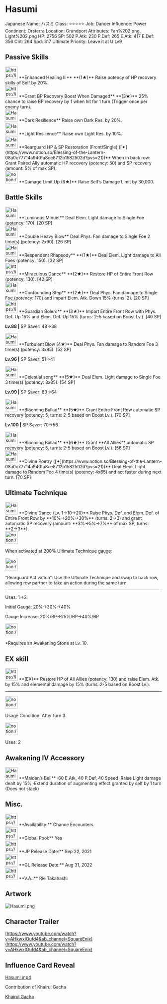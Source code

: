 # Hasumi

Japanese Name: ハスミ
Class: ⭐️⭐️⭐️⭐️⭐️
Job: Dancer
Influence: Power
Continent: Orsterra
Location: Grandport
Attributes: Fan%202.png, Light%202.png
HP: 2756
SP: 502
P.Atk: 230
P.Def: 265
E.Atk: 417
E.Def: 356
Crit: 264
Spd: 317
Ultimate Priority: Leave it at U Lv9

## Passive Skills

<aside>
<img src="https://img.game8.jp/7217335/64466e298c2b6312f3c6f1d07f59f7a0.png/show" alt="https://img.game8.jp/7217335/64466e298c2b6312f3c6f1d07f59f7a0.png/show" width="40px" /> **Enhanced Healing III** **(1★)**
Raise potency of HP recovery skills of Self by 20%.

</aside>

<aside>
<img src="https://img.game8.jp/6982977/c1e30c8fb6d88235f596e4d2a7957559.png/show" alt="https://img.game8.jp/6982977/c1e30c8fb6d88235f596e4d2a7957559.png/show" width="40px" /> **Grant BP Recovery Boost When Damaged** **(3★)**
25% chance to raise BP recovery by 1 when hit for 1 turn (Trigger once per enemy turn).

</aside>

<aside>
<img src="Hasumi%20686065585d3f439aa0a22bf59606b57d/Dark_Resilience.png" alt="Hasumi%20686065585d3f439aa0a22bf59606b57d/Dark_Resilience.png" width="40px" /> **Dark Resilience**
Raise own Dark Res. by 20%.

</aside>

<aside>
<img src="Hasumi%20686065585d3f439aa0a22bf59606b57d/Light_Resilience.png" alt="Hasumi%20686065585d3f439aa0a22bf59606b57d/Light_Resilience.png" width="40px" /> **Light Resilience**
Raise own Light Res. by 10%.

</aside>

<aside>
<img src="Hasumi%20686065585d3f439aa0a22bf59606b57d/HP_Restoration.png" alt="Hasumi%20686065585d3f439aa0a22bf59606b57d/HP_Restoration.png" width="40px" /> **Rearguard HP & SP Restoration (Front/Single) ([✦](https://www.notion.so/Blessing-of-the-Lantern-08a0c77714a940fa8ce8712b1582502d?pvs=21))**
When in back row: Grant Paired Ally automatic HP recovery (potency: 50) and SP recovery (amount: 5% of max SP).

</aside>

<aside>
<img src="notion://custom_emoji/2482af5e-3bb7-4af8-a110-df4150e44521/17debbc6-5396-80a6-933a-007af3a7f551" alt="notion://custom_emoji/2482af5e-3bb7-4af8-a110-df4150e44521/17debbc6-5396-80a6-933a-007af3a7f551" width="40px" /> **Damage Limit Up (6★)**
Raise Self’s Damage Limit by 30,000.

</aside>

## Battle Skills

<aside>
<img src="Hasumi%20686065585d3f439aa0a22bf59606b57d/Light.png" alt="Hasumi%20686065585d3f439aa0a22bf59606b57d/Light.png" width="40px" /> **Luminous Minuet**
Deal Elem. Light damage to Single Foe (potency: 170). [20 SP]

</aside>

<aside>
<img src="Hasumi%20686065585d3f439aa0a22bf59606b57d/Fan.png" alt="Hasumi%20686065585d3f439aa0a22bf59606b57d/Fan.png" width="40px" /> **Double Heavy Blow**
Deal Phys. Fan damage to Single Foe 2 time(s) (potency: 2x90). [26 SP]

</aside>

<aside>
<img src="Hasumi%20686065585d3f439aa0a22bf59606b57d/Light%201.png" alt="Hasumi%20686065585d3f439aa0a22bf59606b57d/Light%201.png" width="40px" /> **Respendent Rhapsody** **(1★)**
Deal Elem. Light damage to All Foes (potency: 150). [32 SP]

</aside>

<aside>
<img src="https://img.game8.jp/6909197/4eaa54be6aac9c9c4a1b006531ef1771.png/show" alt="https://img.game8.jp/6909197/4eaa54be6aac9c9c4a1b006531ef1771.png/show" width="40px" /> **Miraculous Dance** **(2★)**
Restore HP of Entire Front Row (potency: 130). [42 SP]

</aside>

<aside>
<img src="Hasumi%20686065585d3f439aa0a22bf59606b57d/Fan%201.png" alt="Hasumi%20686065585d3f439aa0a22bf59606b57d/Fan%201.png" width="40px" /> **Confounding Step** **(2★)**
Deal Phys. Fan damage to Single Foe (potency: 170) and impart Elem. Atk. Down 15% (turns: 2). [20 SP]

</aside>

<aside>
<img src="https://img.game8.jp/6909195/fb1af3b553f4112d4403e0f7452fd2a2.png/show" alt="https://img.game8.jp/6909195/fb1af3b553f4112d4403e0f7452fd2a2.png/show" width="40px" /> **Guardian Bolero** **(3★)**
Impart Entire Front Row with Phys. Def. Up 15% and Elem. Def. Up 15% (turns: 2-5 based on Boost Lv.). [40 SP]

**Lv.88 |** SP Saver: 48→38

</aside>

<aside>
<img src="Hasumi%20686065585d3f439aa0a22bf59606b57d/Fan%202.png" alt="Hasumi%20686065585d3f439aa0a22bf59606b57d/Fan%202.png" width="40px" /> **Turbulent Blow (4★)**
Deal Phys. Fan damage to Random Foe 3 time(s) (potency: 3x85). [52 SP]

**Lv.96 |** SP Saver: 51→41

</aside>

<aside>
<img src="Hasumi%20686065585d3f439aa0a22bf59606b57d/Light%202.png" alt="Hasumi%20686065585d3f439aa0a22bf59606b57d/Light%202.png" width="40px" /> **Celestial song** **(5★)**
Deal Elem. Light damage to Single Foe 3 time(s) (potency: 3x85). [54 SP]

**Lv.99 |** SP Saver: 80→64

</aside>

<aside>
<img src="Hasumi%20686065585d3f439aa0a22bf59606b57d/SP_Regen.png" alt="Hasumi%20686065585d3f439aa0a22bf59606b57d/SP_Regen.png" width="40px" /> **Blooming Ballad** **(5★)**
Grant Entire Front Row automatic SP recovery (potency: 5, turns: 2-5 based on Boost Lv.). [70 SP]

**Lv.100 |** SP Saver: 70→56

<aside>
<img src="Hasumi%20686065585d3f439aa0a22bf59606b57d/SP_Regen.png" alt="Hasumi%20686065585d3f439aa0a22bf59606b57d/SP_Regen.png" width="40px" /> **Blooming Ballad** **(6★)**
Grant **All Allies** automatic SP recovery (potency: 5, turns: 2-5 based on Boost Lv.). [56 SP]

</aside>

</aside>

<aside>
<img src="Hasumi%20686065585d3f439aa0a22bf59606b57d/Light%202.png" alt="Hasumi%20686065585d3f439aa0a22bf59606b57d/Light%202.png" width="40px" /> **Divine Poetry ([✦](https://www.notion.so/Blessing-of-the-Lantern-08a0c77714a940fa8ce8712b1582502d?pvs=21))**
Deal Elem. Light damage to Random Foe 4 time(s) (potency: 4x65) and act faster during next turn. [70 SP]

</aside>

## Ultimate Technique

<aside>
<img src="Hasumi%20686065585d3f439aa0a22bf59606b57d/SP_Regen%201.png" alt="Hasumi%20686065585d3f439aa0a22bf59606b57d/SP_Regen%201.png" width="40px" /> **Divine Dance (Lv. 1→10→20)**
Raise Phys. Def. and Elem. Def. of Entire Front Row by **10%→20%→30%** (turns: 2→3) and grant automatic SP recovery (amount: **3%→5%→7%** of max SP, turns: **2→3**).

<aside>
<img src="notion://custom_emoji/2482af5e-3bb7-4af8-a110-df4150e44521/137ebbc6-5396-80a2-a199-007a067e9993" alt="notion://custom_emoji/2482af5e-3bb7-4af8-a110-df4150e44521/137ebbc6-5396-80a2-a199-007a067e9993" width="40px" />

When activated at 200% Ultimate Technique gauge:

<aside>
<img src="notion://custom_emoji/2482af5e-3bb7-4af8-a110-df4150e44521/193ebbc6-5396-8076-8391-007aae0ede08" alt="notion://custom_emoji/2482af5e-3bb7-4af8-a110-df4150e44521/193ebbc6-5396-8076-8391-007aae0ede08" width="40px" />

“Rearguard Activation”: Use the Ultimate Technique and swap to back row, allowing row partner to take an action during the same turn.

</aside>

</aside>

---

Uses:
1→2

Initial Gauge:
20%→30%→40%

Gauge Increase:
20%/BP→25%/BP→40%/BP

<aside>
<img src="notion://custom_emoji/2482af5e-3bb7-4af8-a110-df4150e44521/182ebbc6-5396-80af-9978-007ac248795b" alt="notion://custom_emoji/2482af5e-3bb7-4af8-a110-df4150e44521/182ebbc6-5396-80af-9978-007ac248795b" width="40px" />

*Requires an Awakening Stone at Lv. 10.

</aside>

</aside>

## EX skill

<aside>
<img src="https://img.game8.jp/6909197/4eaa54be6aac9c9c4a1b006531ef1771.png/show" alt="https://img.game8.jp/6909197/4eaa54be6aac9c9c4a1b006531ef1771.png/show" width="40px" /> **(EX)**
Restore HP of All Allies (potency: 130) and raise Elem. Atk. by 15% and elemental damage by 15% (turns: 2-5 based on Boost Lv.).

---

<aside>
<img src="notion://custom_emoji/2482af5e-3bb7-4af8-a110-df4150e44521/137ebbc6-5396-802c-b9bc-007a54884b6f" alt="notion://custom_emoji/2482af5e-3bb7-4af8-a110-df4150e44521/137ebbc6-5396-802c-b9bc-007a54884b6f" width="40px" />

Usage Condition: After turn 3

</aside>

<aside>
<img src="notion://custom_emoji/2482af5e-3bb7-4af8-a110-df4150e44521/137ebbc6-5396-80ba-9f36-007a936447ac" alt="notion://custom_emoji/2482af5e-3bb7-4af8-a110-df4150e44521/137ebbc6-5396-80ba-9f36-007a936447ac" width="40px" />

Uses: 2

</aside>

</aside>

## Awakening IV Accessory

<aside>
<img src="Hasumi%20686065585d3f439aa0a22bf59606b57d/Awakening_IV.png" alt="Hasumi%20686065585d3f439aa0a22bf59606b57d/Awakening_IV.png" width="40px" /> **Maiden’s Bell**
·60 E.Atk, 40 P.Def, 40 Speed
·Raise Light damage dealt by 15%
·Extend duration of augmenting effect granted by self by 1 turn (Does not stack)

</aside>

## Misc.

<aside>
<img src="https://www.notion.so/icons/gift_gray.svg" alt="https://www.notion.so/icons/gift_gray.svg" width="40px" /> **Availability:** Chance Encounters

</aside>

<aside>
<img src="https://www.notion.so/icons/globe_gray.svg" alt="https://www.notion.so/icons/globe_gray.svg" width="40px" /> **Global Pool:** Yes

</aside>

<aside>
<img src="https://www.notion.so/icons/calendar_red.svg" alt="https://www.notion.so/icons/calendar_red.svg" width="40px" /> **JP Release Date:**
Sep 22, 2021

</aside>

<aside>
<img src="https://www.notion.so/icons/calendar_blue.svg" alt="https://www.notion.so/icons/calendar_blue.svg" width="40px" /> **GL Release Date:**
Aug 31, 2022

</aside>

<aside>
<img src="https://www.notion.so/icons/microphone_gray.svg" alt="https://www.notion.so/icons/microphone_gray.svg" width="40px" /> **V.A.:** Rie Takahashi

</aside>

## Artwork

![Hasumi.png](Hasumi%20686065585d3f439aa0a22bf59606b57d/Hasumi.png)

## Character Trailer

[https://www.youtube.com/watch?v=AHkwxIOufd4&ab_channel=SquareEnix](https://www.youtube.com/watch?v=AHkwxIOufd4&ab_channel=SquareEnix)

## Influence Card Reveal

[Hasumi.mp4](Hasumi%20686065585d3f439aa0a22bf59606b57d/Hasumi.mp4)

Contribution of Khairul Gacha

[Khairul Gacha](https://www.youtube.com/@khairul_gacha)